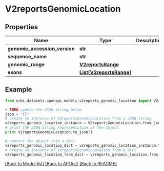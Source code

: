 # V2reportsGenomicLocation


## Properties

Name | Type | Description | Notes
------------ | ------------- | ------------- | -------------
**genomic_accession_version** | **str** |  | [optional] 
**sequence_name** | **str** |  | [optional] 
**genomic_range** | [**V2reportsRange**](V2reportsRange.md) |  | [optional] 
**exons** | [**List[V2reportsRange]**](V2reportsRange.md) |  | [optional] 

## Example

```python
from ncbi.datasets.openapi.models.v2reports_genomic_location import V2reportsGenomicLocation

# TODO update the JSON string below
json = "{}"
# create an instance of V2reportsGenomicLocation from a JSON string
v2reports_genomic_location_instance = V2reportsGenomicLocation.from_json(json)
# print the JSON string representation of the object
print V2reportsGenomicLocation.to_json()

# convert the object into a dict
v2reports_genomic_location_dict = v2reports_genomic_location_instance.to_dict()
# create an instance of V2reportsGenomicLocation from a dict
v2reports_genomic_location_form_dict = v2reports_genomic_location.from_dict(v2reports_genomic_location_dict)
```
[[Back to Model list]](../README.md#documentation-for-models) [[Back to API list]](../README.md#documentation-for-api-endpoints) [[Back to README]](../README.md)



